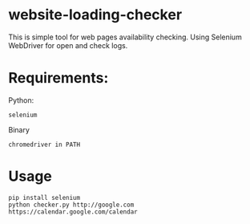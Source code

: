 # website-loading-checker
This is simple tool for web pages availability checking.
Using Selenium WebDriver for open and check logs.

# Requirements:
Python:
```
selenium
```

Binary
```
chromedriver in PATH
```

# Usage
```
pip install selenium
python checker.py http://google.com https://calendar.google.com/calendar
```
